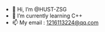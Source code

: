 - 👋 Hi, I’m @HUST-ZSG
- 🌱 I’m currently learning C++
- 📫 My email : 1216113224@qq.com

<!---
HUST-ZSG/HUST-ZSG is a ✨ special ✨ repository because its `README.md` (this file) appears on your GitHub profile.
You can click the Preview link to take a look at your changes.
--->
